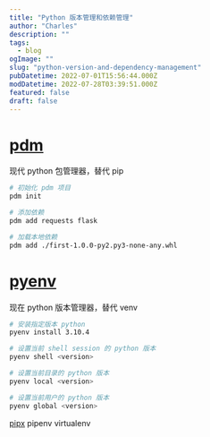 ```yaml
---
title: "Python 版本管理和依赖管理"
author: "Charles"
description: ""
tags:
  - blog
ogImage: ""
slug: "python-version-and-dependency-management"
pubDatetime: 2022-07-01T15:56:44.000Z
modDatetime: 2022-07-28T03:39:51.000Z
featured: false
draft: false
---
```


# [pdm](https://github.com/pdm-project/pdm)

现代 python 包管理器，替代 pip

```bash
# 初始化 pdm 项目
pdm init

# 添加依赖
pdm add requests flask

# 加载本地依赖
pdm add ./first-1.0.0-py2.py3-none-any.whl
```

# [pyenv](https://github.com/pyenv/pyenv)

现在 python 版本管理器，替代 venv

```bash
# 安装指定版本 python
pyenv install 3.10.4

# 设置当前 shell session 的 python 版本
pyenv shell <version>

# 设置当前目录的 python 版本
pyenv local <version>

# 设置当前用户的 python 版本
pyenv global <version>
```

[pipx](https://pypa.github.io/pipx/comparisons/)
pipenv
virtualenv
